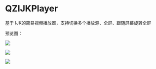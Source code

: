# QZIJKPlayer
基于 IJK的简易视频播放器，支持切换多个播放源、全屏、跟随屏幕旋转全屏

预览图：

![](https://s1.ax1x.com/2020/06/09/thb0aj.png)

![](https://s1.ax1x.com/2020/06/09/thbwZQ.png)

![](https://s1.ax1x.com/2020/06/09/thbaqg.png)